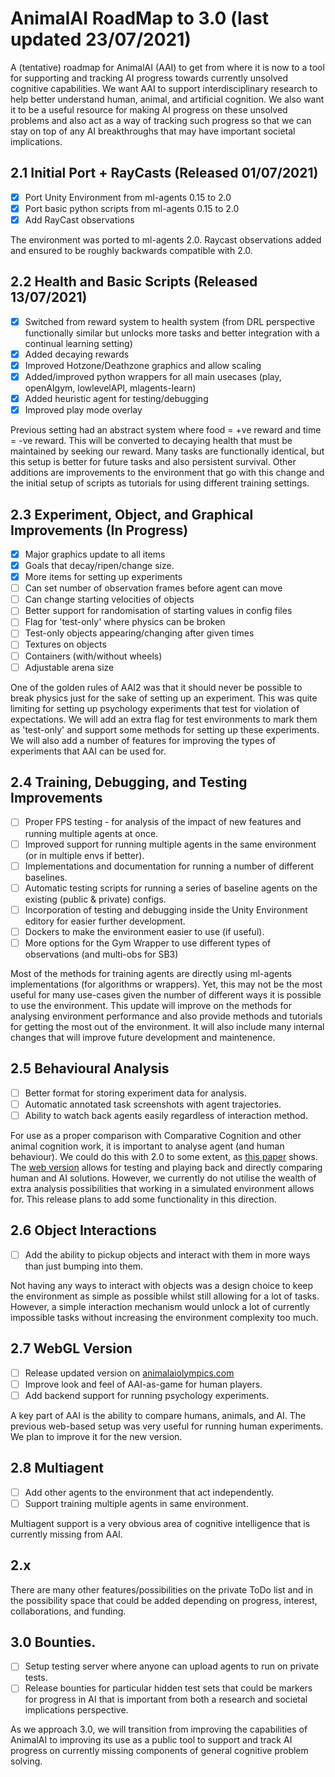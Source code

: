 # AnimalAI RoadMap to 3.0 (last updated 23/07/2021)

A (tentative) roadmap for AnimalAI (AAI) to get from where it is now to a tool for supporting and tracking AI progress towards currently unsolved cognitive capabilities. We want AAI to support interdisciplinary research to help better understand human, animal, and artificial cognition. We also want it to be a useful resource for making AI progress on these unsolved problems and also act as a way of tracking such progress so that we can stay on top of any AI breakthroughs that may have important societal implications.

## 2.1 Initial Port + RayCasts (Released 01/07/2021)

- [x] Port Unity Environment from ml-agents 0.15 to 2.0
- [x] Port basic python scripts from ml-agents 0.15 to 2.0
- [x] Add RayCast observations

The environment was ported to ml-agents 2.0. Raycast observations added and ensured to be roughly backwards compatible with 2.0.

## 2.2 Health and Basic Scripts (Released 13/07/2021)

- [x] Switched from reward system to health system (from DRL perspective functionally similar but unlocks more tasks and better integration with a continual learning setting)
- [x] Added decaying rewards
- [x] Improved Hotzone/Deathzone graphics and allow scaling
- [x] Added/improved python wrappers for all main usecases (play, openAIgym, lowlevelAPI, mlagents-learn)
- [x] Added heuristic agent for testing/debugging
- [x] Improved play mode overlay

Previous setting had an abstract system where food = +ve reward and time = -ve reward. This will be converted to decaying health that must be maintained by seeking our reward. Many tasks are functionally identical, but this setup is better for future tasks and also persistent survival. Other additions are improvements to the environment that go with this change and the initial setup of scripts as tutorials for using different training settings.

## 2.3 Experiment, Object, and Graphical Improvements (In Progress)

- [x] Major graphics update to all items
- [x] Goals that decay/ripen/change size.
- [x] More items for setting up experiments
- [ ] Can set number of observation frames before agent can move
- [ ] Can change starting velocities of objects
- [ ] Better support for randomisation of starting values in config files
- [ ] Flag for 'test-only' where physics can be broken
- [ ] Test-only objects appearing/changing after given times
- [ ] Textures on objects
- [ ] Containers (with/without wheels)
- [ ] Adjustable arena size

One of the golden rules of AAI2 was that it should never be possible to break physics just for the sake of setting up an experiment. This was quite limiting for setting up psychology experiments that test for violation of expectations. We will add an extra flag for test environments to mark them as 'test-only' and support some methods for setting up these experiments. We will also add a number of features for improving the types of experiments that AAI can be used for.


## 2.4 Training, Debugging, and Testing Improvements

- [ ] Proper FPS testing - for analysis of the impact of new features and running multiple agents at once.
- [ ] Improved support for running multiple agents in the same environment (or in multiple envs if better).
- [ ] Implementations and documentation for running a number of different baselines.
- [ ] Automatic testing scripts for running a series of baseline agents on the existing (public & private) configs.
- [ ] Incorporation of testing and debugging inside the Unity Environment editory for easier further development. 
- [ ] Dockers to make the environment easier to use (if useful). 
- [ ] More options for the Gym Wrapper to use different types of observations (and multi-obs for SB3)

Most of the methods for training agents are directly using ml-agents implementations (for algorithms or wrappers). Yet, this may not be the most useful for many use-cases given the number of different ways it is possible to use the environment. This update will improve on the methods for analysing environment performance and also provide methods and tutorials for getting the most out of the environment. It will also include many internal changes that will improve future development and maintenence.

## 2.5 Behavioural Analysis

- [ ] Better format for storing experiment data for analysis.
- [ ] Automatic annotated task screenshots with agent trajectories.
- [ ] Ability to watch back agents easily regardless of interaction method.

For use as a proper comparison with Comparative Cognition and other animal cognition work, it is important to analyse agent (and human behaviour). We could do this with 2.0 to some extent, as [this paper](https://psyarxiv.com/me3xy) shows. The [web version](http://animalaiolympics.com/AAI/) allows for testing and playing back and directly comparing human and AI solutions. However, we currently do not utilise the wealth of extra analysis possibilities that working in a simulated environment allows for. This release plans to add some functionality in this direction.

## 2.6 Object Interactions

- [ ] Add the ability to pickup objects and interact with them in more ways than just bumping into them.

Not having any ways to interact with objects was a design choice to keep the environment as simple as possible whilst still allowing for a lot of tasks. However, a simple interaction mechanism would unlock a lot of currently impossible tasks without increasing the environment complexity too much.

## 2.7 WebGL Version

- [ ] Release updated version on [animalaiolympics.com](http://animalaiolympics.com/AAI/)
- [ ] Improve look and feel of AAI-as-game for human players.
- [ ] Add backend support for running psychology experiments.

A key part of AAI is the ability to compare humans, animals, and AI. The previous web-based setup was very useful for running human experiments. We plan to improve it for the new version.

## 2.8 Multiagent

- [ ] Add other agents to the environment that act independently.
- [ ] Support training multiple agents in same environment. 

Multiagent support is a very obvious area of cognitive intelligence that is currently missing from AAI. 

## 2.x

There are many other features/possibilities on the private ToDo list and in the possibility space that could be added depending on progress, interest, collaborations, and funding.

## 3.0 Bounties.

- [ ] Setup testing server where anyone can upload agents to run on private tests.
- [ ] Release bounties for particular hidden test sets that could be markers for progress in AI that is important from both a research and societal implications perspective. 

As we approach 3.0, we will transition from improving the capabilities of AnimalAI to improving its use as a public tool to support and track AI progress on currently missing components of general cognitive problem solving. 

